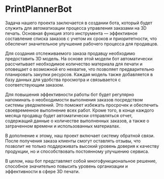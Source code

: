 # PrintPlannerBot


Задача нашего проекта заключается в создании бота, который будет служить для автоматизации процесса управления заказами на 3D печать. Основная функция этого инструмента — эффективное составление списка заказов с учетом их сроков и приоритетности, что обеспечит значительное улучшение рабочего процесса для продавцов.

Для создания отслеживаемого заказа продавцу необходимо предоставить 3D модель. На основе этой модели бот автоматически рассчитывает необходимое количество материала для печати и оповещает о возможной его нехватке, что позволяет предварительно планировать закупки ресурсов. Каждая модель также добавляется в базу данных для удобства просмотра и связывается с соответствующим заказом.

Для повышения эффективности работы бот будет регулярно напоминать о необходимости выполнения заказов посредством системы уведомлений. Это поможет избежать просрочек и обеспечить своевременное выполнение всех работ. Кроме того, в конце каждого месяца продавцу будет автоматически отправляться отчет, содержащий данные о количестве выполненных заказов, а также о затраченном времени и использованных материалах.

В дополнение к этому, наш проект включает систему обратной связи. После получения заказа клиенты смогут оставлять отзывы, что позволит не только поддерживать высокий уровень доверия к качеству продукции, но и способствовать постоянному улучшению сервиса.

В целом, наш бот представляет собой многофункциональное решение, способное значительно повысить уровень организации и эффективности в сфере 3D печати.
